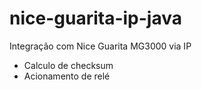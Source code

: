 # nice-guarita-ip-java

Integração com Nice Guarita MG3000 via IP

- Calculo de checksum
- Acionamento de relé
